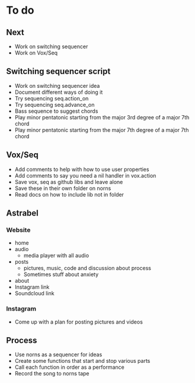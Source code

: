 # To do

## Next
- Work on switching sequencer
- Work on Vox/Seq

## Switching sequencer script
- Work on switching sequencer idea
- Document different ways of doing it
- Try sequencing seq.action_on
- Try sequencing seq.advance_on
- Bass sequence to suggest chords
- Play minor pentatonic starting from the major 3rd degree of a major 7th chord
- Play minor pentatonic starting from the major 7th degree of a major 7th chord


## Vox/Seq
- Add comments to help with how to use user properties
- Add comments to say you need a nil handler in vox.action
- Save vox, seq as github libs and leave alone
- Save these in their own folder on norns
- Read docs on how to include lib not in folder

## Astrabel
### Website
- home
- audio
  - media player with all audio
- posts
  - pictures, music, code and discussion about process
  - Sometimes stuff about anxiety
- about
- Instagram link
- Soundcloud link

### Instagram
- Come up with a plan for posting pictures and videos

## Process
- Use norns as a sequencer for ideas
- Create some functions that start and stop various parts
- Call each function in order as a performance
- Record the song to norns tape 
